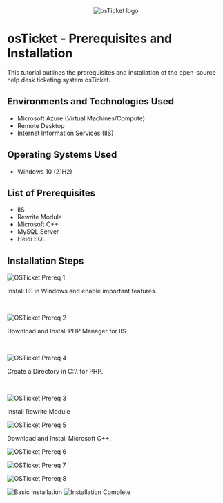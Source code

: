 <p align="center">
<img src="https://i.imgur.com/Clzj7Xs.png" alt="osTicket logo"/>
</p>

<h1>osTicket - Prerequisites and Installation</h1>
This tutorial outlines the prerequisites and installation of the open-source help desk ticketing system osTicket.<br />


<h2>Environments and Technologies Used</h2>

- Microsoft Azure (Virtual Machines/Compute)
- Remote Desktop
- Internet Information Services (IIS)

<h2>Operating Systems Used </h2>

- Windows 10</b> (21H2)

<h2>List of Prerequisites</h2>

- IIS
- Rewrite Module
- Microsoft C++
- MySQL Server
- Heidi SQL

<h2>Installation Steps</h2>

<p>

  ![OSTicket Prereq 1](https://github.com/kylewilliamsrr/osticket-prereqs/assets/144828759/321801c7-8aff-4eb5-a018-5df2ed07c056)

</p>
<p>
Install IIS in Windows and enable important features.
</p>
<br />

<p>

![OSTicket Prereq 2](https://github.com/kylewilliamsrr/osticket-prereqs/assets/144828759/3421f2e6-c1f4-43bc-85cc-bd227b638ff7)

</p>
<p>
Download and Install PHP Manager for IIS
</p>
<br />

<p>

  ![OSTicket Prereq 4](https://github.com/kylewilliamsrr/osticket-prereqs/assets/144828759/c2ea801b-adb9-4737-acf8-88ae1deb1922)

  
</p>
<p>
Create a Directory in C:\\ for PHP.
</p>
<br />

<p>

  ![OSTicket Prereq 3](https://github.com/kylewilliamsrr/osticket-prereqs/assets/144828759/5f704562-54c7-44b8-9667-50e366a6b1da)
  
</p>
<p>
Install Rewrite Module
</p>

<p>

  ![OSTicket Prereq 5](https://github.com/kylewilliamsrr/osticket-prereqs/assets/144828759/f698dd35-9e8b-44c4-b7b7-cd22111b003d)

</p>
<p>
Download and Install Microsoft C++. 
</p>

<p>

  ![OSTicket Prereq 6](https://github.com/kylewilliamsrr/osticket-prereqs/assets/144828759/8596b726-61b1-4a94-b54d-176078fd15e4)

</p>

<p>

![OSTicket Prereq 7](https://github.com/kylewilliamsrr/osticket-prereqs/assets/144828759/d60e5ea4-e25c-405f-8e2a-645a2e12cc31)

</p>

<p>

![OSTicket Prereq 8](https://github.com/kylewilliamsrr/osticket-prereqs/assets/144828759/bf10deee-14a6-43b6-bf13-a4da99fdc6b1)

</p>

<p>

![Basic Installation](https://github.com/kylewilliamsrr/osticket-prereqs/assets/144828759/81055197-390d-46f6-b45d-138d1b5c2898)
![Installation Complete](https://github.com/kylewilliamsrr/osticket-prereqs/assets/144828759/9b99308e-af2e-48f2-a096-042b925da6d1)

</p>
